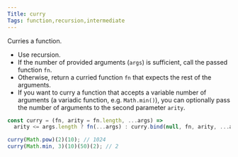 ```yaml
---
Title: curry
Tags: function,recursion,intermediate
---
```


Curries a function.

- Use recursion.
- If the number of provided arguments (`args`) is sufficient, call the passed function `fn`.
- Otherwise, return a curried function `fn` that expects the rest of the arguments.
- If you want to curry a function that accepts a variable number of arguments (a variadic function, e.g. `Math.min()`), you can optionally pass the number of arguments to the second parameter `arity`.

```js
const curry = (fn, arity = fn.length, ...args) =>
  arity <= args.length ? fn(...args) : curry.bind(null, fn, arity, ...args);
```

```js
curry(Math.pow)(2)(10); // 1024
curry(Math.min, 3)(10)(50)(2); // 2
```